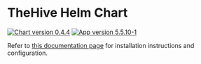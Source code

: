 # TheHive Helm Chart

[![Chart version 0.4.4](https://img.shields.io/badge/Chart_version-0.4.4-blue.svg?logo=helm)](https://github.com/StrangeBeeCorp/helm-charts/releases/tag/thehive-0.4.4) [![App version 5.5.10-1](https://img.shields.io/badge/App_version-5.5.10--1-blue)](https://docs.strangebee.com/thehive/release-notes/release-notes-5.5/)

Refer to [this documentation page](https://docs.strangebee.com/thehive/installation/kubernetes/) for installation instructions and configuration.

